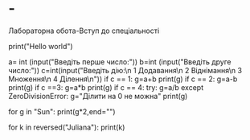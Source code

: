 # -
Лабораторна обота-Вступ до спеціальності

print("Hello world")

a= int (input("Введіть перше число:"))
b=int (input("Введіть друге число:"))
c=int(input("Введіть дію:\n 1 Додавання\n 2 Віднімання\n 3 Множення\n 4 Ділення\n"))
if c == 1:
    g=a+b
    print(g)
if c == 2:
    g=a-b
    print(g)
if c ==3:
    g=a*b
    print(g)
if c == 4:
    try:
     g=a/b
    except ZeroDivisionError:
     g="Ділити на 0 не можна"
     print(g)


for g in "Sun":
    print(g*2,end="")


for k in reversed("Juliana"):
    print(k)






